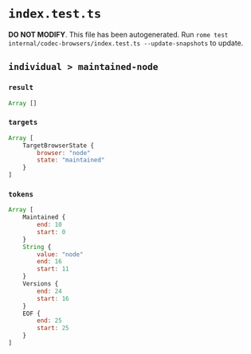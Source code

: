 # `index.test.ts`

**DO NOT MODIFY**. This file has been autogenerated. Run `rome test internal/codec-browsers/index.test.ts --update-snapshots` to update.

## `individual > maintained-node`

### `result`

```javascript
Array []
```

### `targets`

```javascript
Array [
	TargetBrowserState {
		browser: "node"
		state: "maintained"
	}
]
```

### `tokens`

```javascript
Array [
	Maintained {
		end: 10
		start: 0
	}
	String {
		value: "node"
		end: 16
		start: 11
	}
	Versions {
		end: 24
		start: 16
	}
	EOF {
		end: 25
		start: 25
	}
]
```
